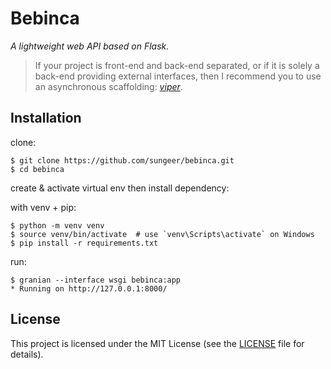 # Bebinca

*A lightweight web API based on Flask.*

> If your project is front-end and back-end separated, or if it is solely a back-end providing external interfaces, then I recommend you to use an asynchronous scaffolding: *[viper](https://github.com/sungeer/pulasan)*.

## Installation

clone:
```
$ git clone https://github.com/sungeer/bebinca.git
$ cd bebinca
```
create & activate virtual env then install dependency:

with venv + pip:
```
$ python -m venv venv
$ source venv/bin/activate  # use `venv\Scripts\activate` on Windows
$ pip install -r requirements.txt
```

run:
```
$ granian --interface wsgi bebinca:app
* Running on http://127.0.0.1:8000/
```

## License

This project is licensed under the MIT License (see the
[LICENSE](LICENSE) file for details).
